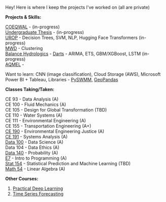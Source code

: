 Hey! Here is where I keep the projects I've worked on (all are private)

**Projects & Skills:**  

[COEQWAL](https://github.com/isabellegoebel/coeqwal) - (in-progress)  
[Undergraduate Thesis](https://github.com/isabellegoebel/ceh194) - (in-progress)      
[UROP](https://github.com/isabellegoebel/urop) - Decision Trees, SVM, NLP, Hugging Face Transformers (in-progress)     
[MWD](https://github.com/isabellegoebel/mwd) - Clustering  
[Balance Hydrologics](https://github.com/isabellegoebel/bh) - [Darts](https://unit8co.github.io/darts/index.html) - ARIMA, ETS, GBM/XGBoost, LSTM (in-progress)    
[AQMEL](https://github.com/isabellegoebel/aqmel) -   

Want to learn: CNN (image classification), Cloud Storage (AWS), Microsoft Power BI + Tableau, Libraries - [PySWMM](https://www.pyswmm.org/), [GeoPandas](https://geopandas.org/en/stable/getting_started/introduction.html)   

**Classes Taking/Taken:**  

CE 93 - Data Analysis (A)  
CE 100 - Fluid Mechanics (A)  
CE 105 - Design for Global Transformation (TBD)  
CE 110 - Water Systems (A)  
CE 111 - Environmental Engineering (A)  
CE 155 - Transportation Engineering (A+)  
[CE 190](https://github.com/isabellegoebel/classes)  - Environmental Engineering Justice (A)  
[CE 191](https://github.com/isabellegoebel/ce191) - Systems Analysis (A)   
[Data 100](https://github.com/isabellegoebel/data100) - Data Science (A)    
Data 104 - Data Ethics (A)  
[Data 140](https://github.com/isabellegoebel/data140) - Probability (A)   
[E7](https://github.com/isabellegoebel/e7) - Intro to Programming (A)  
[Stat 154](https://github.com/isabellegoebel/stat154) - Statistical Prediction and Machine Learning (TBD)   
[Math 54](https://ocw.mit.edu/courses/18-06-linear-algebra-spring-2010/video_galleries/video-lectures/) - Linear Algebra (A)   

**Other Courses:**
1. [Practical Deep Learning](https://www.fast.ai/)   
2. [Time Series Forecasting](https://www.udemy.com/share/10cCvj/)   
